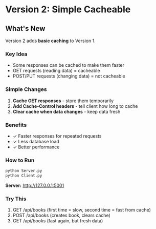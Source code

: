 # Version 2: Simple Cacheable

## What's New
Version 2 adds **basic caching** to Version 1.

### Key Idea
- Some responses can be cached to make them faster
- GET requests (reading data) = cacheable  
- POST/PUT requests (changing data) = not cacheable

### Simple Changes
1. **Cache GET responses** - store them temporarily
2. **Add Cache-Control headers** - tell client how long to cache
3. **Clear cache when data changes** - keep data fresh

### Benefits
- ✓ Faster responses for repeated requests
- ✓ Less database load
- ✓ Better performance

### How to Run
```bash
python Server.py
python Client.py
```

**Server:** http://127.0.0.1:5001

### Try This
1. GET /api/books (first time = slow, second time = fast from cache)
2. POST /api/books (creates book, clears cache)
3. GET /api/books (fast again, but fresh data)